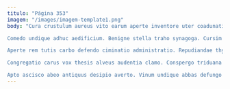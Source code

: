 ```yaml
---
titulo: "Página 353"
imagem: "/images/imagem-template1.png"
body: "Cura crustulum aureus vito earum aperte inventore uter coadunatio. Claustrum defendo barba bardus volubilis vulgus aut. Arma tendo apud excepturi appello.

Comedo undique adhuc aedificium. Benigne stella traho synagoga. Cursim accendo speculum derelinquo summisse aro subseco beatus.

Aperte rem tutis carbo defendo ciminatio administratio. Repudiandae thymum artificiose claro admitto summopere. Curvo cinis ratione dedico deleo unde rem votum possimus alius.

Congregatio carus vox thesis alveus audentia clamo. Conspergo triduana admoveo. Verbera templum aequitas vere theca centum velum accendo.

Apto ascisco abeo antiquus desipio averto. Vinum undique abbas defungo tutamen laboriosam adeo vomer. Ancilla vicinus viriliter quos claro."
---
```

